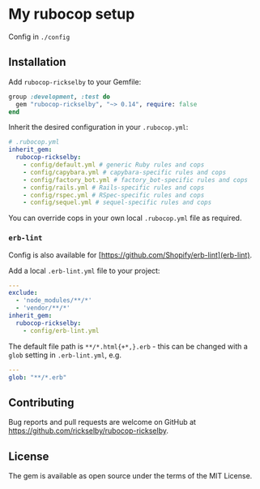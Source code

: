 # My rubocop setup

Config in `./config`

## Installation

Add `rubocop-rickselby` to your Gemfile:

```ruby
group :development, :test do
  gem "rubocop-rickselby", "~> 0.14", require: false
end
```

Inherit the desired configuration in your `.rubocop.yml`:

```yaml
# .rubocop.yml
inherit_gem:
  rubocop-rickselby:
    - config/default.yml # generic Ruby rules and cops
    - config/capybara.yml # capybara-specific rules and cops
    - config/factory_bot.yml # factory_bot-specific rules and cops
    - config/rails.yml # Rails-specific rules and cops
    - config/rspec.yml # RSpec-specific rules and cops
    - config/sequel.yml # sequel-specific rules and cops
```

You can override cops in your own local `.rubocop.yml` file as required.

### `erb-lint`

Config is also available for [https://github.com/Shopify/erb-lint](erb-lint).

Add a local `.erb-lint.yml` file to your project:

```yaml
---
exclude:
  - 'node_modules/**/*'
  - 'vendor/**/*'
inherit_gem:
  rubocop-rickselby:
    - config/erb-lint.yml
```

The default file path is `**/*.html{+*,}.erb` - this can be changed with a `glob` setting in `.erb-lint.yml`, e.g.

```yaml
---
glob: "**/*.erb"
```

## Contributing
Bug reports and pull requests are welcome on GitHub at https://github.com/rickselby/rubocop-rickselby.

## License
The gem is available as open source under the terms of the MIT License.
